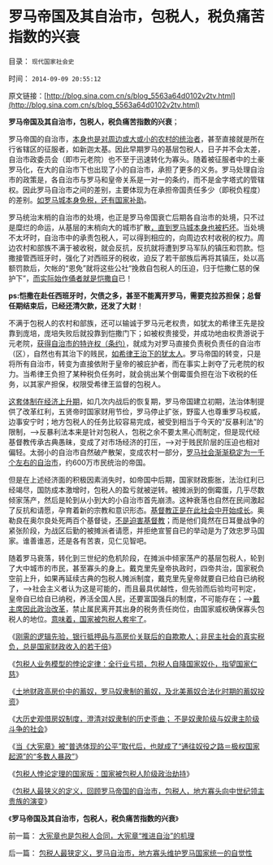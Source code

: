 # 罗马帝国及其自治市，包税人，税负痛苦指数的兴衰

目录： `现代国家社会史` 

时间： `2014-09-09 20:55:12` 

原文链接：[http://blog.sina.com.cn/s/blog_5563a64d0102v2tv.html](http://blog.sina.com.cn/s/blog_5563a64d0102v2tv.html)

**罗马帝国及其自治市，包税人，税负痛苦指数的兴衰**；

罗马帝国的自治市，[本身也是对周边或大或小的农村的统治者](../../../2014/9/8/包税人最狭定义，罗马自治市，地方寡头维护罗马国家统一的自觉性.md)，甚至直接就是所在行省辖区的征服者，如新迦太基。因此早期罗马的基层包税人，日子并不会太差，自治市政委员会（即市元老院）也不至于迅速转化为寡头。随着被征服者中的土豪罗马化，在大的自治市下也出现了小的自治市，承担了更多的义务。罗马处理自治市的政策是，各自治市与罗马和皇帝关系是一对一的条约，而不是金字塔式的管辖权。因此罗马自治市之间的差别，主要体现为在承担帝国责任多少（即税负程度）的差别。[如罗马城本身免税，还有国家补助](../../../2012/7/25/罗马帝国的财政危机和公民福利制度.md)。

罗马统治末梢的自治市的处境，也正是罗马帝国衰亡后期各自治市的处境，只不过是糜烂的命运，从基层的末梢向大的城市扩散[，直到罗马城本身也被朽坏](../../../2010/12/6/社会的崩溃都是“中产阶级的崩溃”直到人吃人！.md)。当处境不太坏时，自治市中的承责包税人，可以得到相应的，向周边农村收税的权力。周边农村和部族不满于被收税，就会反抗，反抗就将遭到罗马军队的镇压和罚款。恺撒接管西班牙时，强化了对西班牙的税收，迫反了若干部族后再将其镇压，处以高额罚款后，欠帐的“恩免”就将这些公社“挽救自包税人的压迫，归于恺撒仁慈的保护下”，[而实际始作俑者就是恺撒自](../../../2013/3/21/罗马的慈善叛国罪，慈善国有化和社会保障，恺撒仁慈的腐败.md)已！

**ps:恺撒在赴任西班牙时，欠债之多，甚至不能离开罗马，需要克拉苏担保；总督任期结束后，已经还清欠款，还发了大财**！

不满于包税人的农村和部族，还可以输诚于罗马元老权贵，如犹太的希律王先是投靠到庞培，庞培失败后就投靠到恺撒门下；如被权贵接受，并成功地由权贵游说于元老院，[获得自治市的特许权（条约）](../../../2012/3/1/最早的企业和最早的国企如何产生自罗马帝国？.md)，就成为对罗马直接负责税负责任的自治市（区），自然也有其治下的贱民，[如希律王治下的犹太人](../../../2010/11/14/基督教诞生与犹太人独立运动和罗马化政策.md)。罗马帝国的转变，只是将所有自治市，转变为直接依附于皇帝的被庇护者，而在事实上剥夺了元老院的权力。当希律王负担了某种税负任务时，就会挑出某个倒霉蛋负担在治下收税的任务，以其家产担保，权限受希律王监督的包税人。

[这套体制在经济上升期](../../../2010/6/3/西班牙行省和拜占庭皇室与宋朝和清朝的税收比较.md)，如几次内战后的恢复期，罗马帝国建立初期，法治体制提供了改革红利，五贤帝时国家财用节俭，罗马停止扩张，野蛮人也尊重罗马权威，边事安宁时；地方包税人的任务比较容易完成，被受到相当于今天的“反暴利法”的限制，——>反暴利法本来是针对包税人，包税之余不要太黑心而制定，但是现代经基督教传承古典愚昧，变成了对市场经济的打压，——>对于贱民阶层的压迫也相对偏轻。太弱小的自治市自然破产散架，变成农村一部分，[罗马社会渐渐稳定为一千个左右的自治市](../../../2012/9/20/罗马帝国不同于其他任何帝国之处.md)，约600万市民统治的帝国。

但是在上述经济面的积极因素消失时，如帝国中后期，国家财政膨胀，法治红利已经竭尽，国防成本激增时，包税人的盈亏就被逆转。被摊派到的倒霉蛋，几乎尽数倾家荡产，然后是轮到从小到大的小自治市首先崩溃。这种衰落也自然在民间激起了反抗和请愿，孕育着新的宗教和意识形态。[基督教正是在此社会中开始成长](../../../2010/8/4/罗马帝国对基督教很宽容，犹太教曾经暴戾.md)。奥勒良在奥尔良处死两百个基督徒，[不是迫害基督教](../../../2010/11/21/基督教罗马：迫害异教，迫害异端，政教合一.md)；而是他们竟然在日耳曼战争的紧张阶段，为战区后勤的被摊派者请愿，并拒绝宣誓自已的举动是为了效忠罗马国家。谁善谁恶，还是各有苦衷，见仁见智吧。

随着罗马衰落，转化到三世纪的危机阶段，在摊派中倾家荡产的基层包税人，轮到了大中城市的市民，甚至寡头的身上。戴克里先皇帝执政时，四帝共治，国家税负空前上升，如果再延续古典的包税人摊派制度，戴克里先皇帝就要自已给自已纳税了，——>社会主义者认为这是可能的，而且最具优越性，但先验而后验均可判定，皇帝自已给自已纳税，养活全国人民，还要富国强兵的制度，不可能存在；——>[戴主席因此政治改革](../../../2010/11/7/罗马帝国的政治改革向宋朝靠拢.md)，禁止属民离开其出身的税务责任岗位，由国家威权确保寡头包税人的地位。[意味着，国家被包税人套牢了](../../../2014/9/3/N套房的炒家的罪与否，包税人业务模型的悖论定律.md)。

《[刚需的逻辑先验，银行抵押品与高房价关联后的自欺欺人；非民主社会的真实税负，总是国家财政收入的若干倍](../../../2014/9/1/刚需的逻辑先验，银行抵押品的自欺欺人，N套房的通同作弊.md)》

《[包税人业务模型的悖论定律：全行业亏损，包税人自降国家奴仆，指望国家仁慈](../../../2014/9/3/N套房的炒家的罪与否，包税人业务模型的悖论定律.md)》

《[土地财政高房价中的蓄奴，罗马奴隶制的蓄奴，及北美蓄奴合法化时期的蓄奴投资](../../../2014/9/4/土地财政高房价中的购房者，不是房奴，就是蓄奴；.md)》

《[大历史观借房奴制度，澄清对奴隶制的历史歪曲；
不是奴隶阶级与奴隶主阶级斗争的社会](../../../2014/9/5/借房奴制度，澄清对奴隶制的历史歪曲，理解奴隶社会的真实.md)》

《[当《大宪章》被“普选体现的公平”取代后，也就成了“通往奴役之路＝极权国家起源”的“多数人暴政”](../../../2014/9/6/民主从根本上，不是“公民普选决定国家大事”.md)》

《[包税人悖论定理的国家版：国家被包税人阶级政治劫持](../../../2014/9/7/包税人悖论定理的国家版：国家被包税人阶级政治劫持.md)》

《[包税人最狭义的定义，回顾罗马帝国的自治市，包税人，地方寡头向中世纪领主贵族的演变](../../../2014/9/8/包税人最狭定义，罗马自治市，地方寡头维护罗马国家统一的自觉性.md)》

《**罗马帝国及其自治市，包税人，税负痛苦指数的兴衰**》

前一篇： [大宪章也是包税人合同，大宪章“推进自治”的机理](../../../2014/9/11/大宪章也是包税人合同，大宪章“推进自治”的机理.md)

后一篇： [包税人最狭定义，罗马自治市，地方寡头维护罗马国家统一的自觉性](../../../2014/9/8/包税人最狭定义，罗马自治市，地方寡头维护罗马国家统一的自觉性.md)

